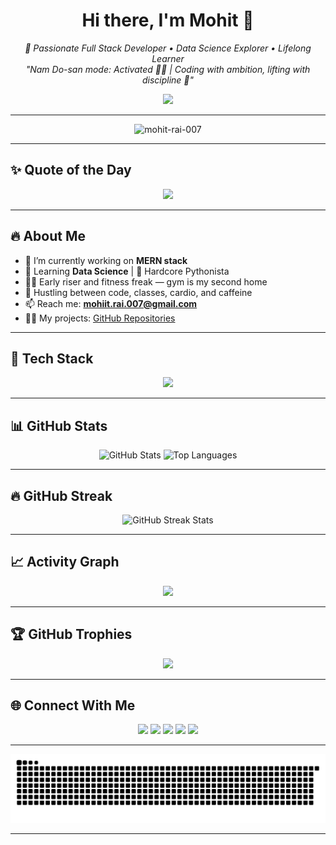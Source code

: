 <h1 align="center">Hi there, I'm Mohit 👋</h1>

<p align="center">
  <em>🚀 Passionate Full Stack Developer • Data Science Explorer • Lifelong Learner</em><br>
  <em>"Nam Do-san mode: Activated 👨‍💻 | Coding with ambition, lifting with discipline 💪"</em>
</p>

<p align="center">
  <img src="https://capsule-render.vercel.app/api?type=waving&color=gradient&height=120&section=header"/>
</p>

---

<p align="center">
  <img src="https://komarev.com/ghpvc/?username=mohit-rai-007&label=Profile%20views&color=0e75b6&style=flat" alt="mohit-rai-007" />
</p>

---


## ✨ Quote of the Day

<p align="center">
  <img src="https://quotes-github-readme.vercel.app/api?type=horizontal&theme=radical" />
</p>

---

## 🔥 About Me

- 🔭 I’m currently working on **MERN stack**
- 🌱 Learning **Data Science** | 🐍 Hardcore Pythonista
- 🏋️‍♂️ Early riser and fitness freak — gym is my second home
- 🌙 Hustling between code, classes, cardio, and caffeine
- 📫 Reach me: **mohiit.rai.007@gmail.com**
- 👨‍💻 My projects: [GitHub Repositories](https://github.com/Mohit-Rai-007?tab=repositories)

---

## 🧰 Tech Stack

<p align="center">
  <img src="https://skillicons.dev/icons?i=js,ts,react,nextjs,nodejs,express,mongodb,mysql,python,java,html,css,bootstrap,tailwind,git,github,vue,postman,tensorflow,pytorch,figma,vscode,postgreSQL,linux" />
</p>

---

## 📊 GitHub Stats

<p align="center">
  <img src="https://github-readme-stats.vercel.app/api?username=mohit-rai-007&show_icons=true&theme=radical" alt="GitHub Stats" />
  <img src="https://github-readme-stats.vercel.app/api/top-langs?username=mohit-rai-007&layout=compact&theme=radical" alt="Top Languages" />
</p>

---

## 🔥 GitHub Streak

<p align="center">
  <img src="https://streak-stats.demolab.com/?user=mohit-rai-007&theme=radical" alt="GitHub Streak Stats" />
</p>


---

## 📈 Activity Graph

<p align="center">
  <img src="https://github-readme-activity-graph.vercel.app/graph?username=mohit-rai-007&theme=react-dark&hide_border=true" />
</p>

---

## 🏆 GitHub Trophies

<p align="center">
  <img src="https://github-profile-trophy.vercel.app/?username=mohit-rai-007&theme=gruvbox&column=7" />
</p>

---

## 🌐 Connect With Me

<p align="center">
  <a href="https://www.linkedin.com/in/mohiit-codes/" target="blank"><img src="https://img.shields.io/badge/LinkedIn-blue?style=for-the-badge&logo=linkedin&logoColor=white"/></a>
  <a href="https://kaggle.com/mohitrai007" target="blank"><img src="https://img.shields.io/badge/Kaggle-20BEFF?style=for-the-badge&logo=kaggle&logoColor=white"/></a>
  <a href="https://instagram.com/mohit_rai_007" target="blank"><img src="https://img.shields.io/badge/Instagram-E4405F?style=for-the-badge&logo=instagram&logoColor=white"/></a>
  <a href="https://leetcode.com/mohit_rai_07" target="blank"><img src="https://img.shields.io/badge/LeetCode-FFA116?style=for-the-badge&logo=leetcode&logoColor=black"/></a>
  <a href="https://discord.gg/mohit_rai_007" target="blank"><img src="https://img.shields.io/badge/Discord-7289DA?style=for-the-badge&logo=discord&logoColor=white"/></a>
</p>

---

<p align="center">
  <img src="https://github.com/mohit-rai-007/mohit-rai-007/blob/output/github-contribution-grid-snake.svg" alt="snake animation" />
</p>

---

<!-- End of README -->
